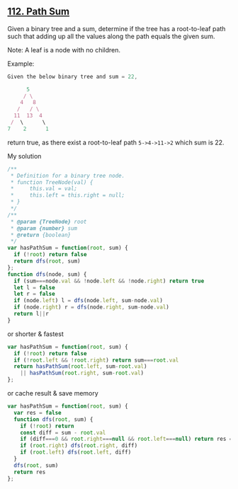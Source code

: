 ## [112. Path Sum](https://leetcode.com/problems/path-sum/)
Given a binary tree and a sum, determine if the tree has a root-to-leaf path such that adding up all the values along the path equals the given sum.

Note: A leaf is a node with no children.

Example:
```js
Given the below binary tree and sum = 22,

      5
     / \
    4   8
   /   / \
  11  13  4
 /  \      \
7    2      1
```
return true, as there exist a root-to-leaf path `5->4->11->2` which sum is 22.

My solution

```js
/**
 * Definition for a binary tree node.
 * function TreeNode(val) {
 *     this.val = val;
 *     this.left = this.right = null;
 * }
 */
/**
 * @param {TreeNode} root
 * @param {number} sum
 * @return {boolean}
 */
var hasPathSum = function(root, sum) {
  if (!root) return false
  return dfs(root, sum)
};
function dfs(node, sum) {
  if (sum===node.val && !node.left && !node.right) return true
  let l = false
  let r = false
  if (node.left) l = dfs(node.left, sum-node.val)
  if (node.right) r = dfs(node.right, sum-node.val)
  return l||r
}
```
or shorter & fastest
```js
var hasPathSum = function(root, sum) {
  if (!root) return false
  if (!root.left && !root.right) return sum===root.val
  return hasPathSum(root.left, sum-root.val)
    || hasPathSum(root.right, sum-root.val)
};
```
or cache result & save memory
```js
var hasPathSum = function(root, sum) {
  var res = false
  function dfs(root, sum) {
    if (!root) return
    const diff = sum - root.val
    if (diff===0 && root.right===null && root.left===null) return res = true
    if (root.right) dfs(root.right, diff)
    if (root.left) dfs(root.left, diff)
  }
  dfs(root, sum)
  return res
};
```
